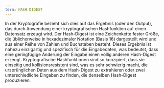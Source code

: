 ```yaml
---
term: HASH DIGEST
---
```


In der Kryptografie bezieht sich dies auf das Ergebnis (oder den Output), das durch Anwendung einer kryptografischen Hashfunktion auf einen Datensatz erzeugt wird. Der Hash-Digest ist eine Zeichenkette fester Größe, die üblicherweise in hexadezimaler Notation (Basis 16) dargestellt wird und aus einer Reihe von Zahlen und Buchstaben besteht. Dieses Ergebnis ist nahezu einzigartig und spezifisch für die Eingabedaten, was bedeutet, dass eine geringfügige Änderung der Eingabe einen völlig anderen Hash-Digest erzeugt. Kryptografische Hashfunktionen sind so konzipiert, dass sie einseitig und kollisionsresistent sind, was es sehr schwierig macht, die ursprünglichen Daten aus dem Hash-Digest zu extrahieren oder zwei unterschiedliche Eingaben zu finden, die denselben Hash-Digest produzieren.